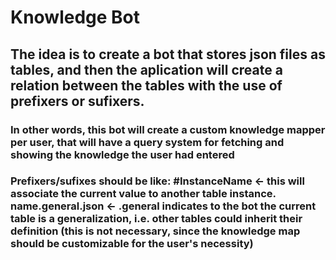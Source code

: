# Knowledge Bot

## The idea is to create a bot that stores json files as tables, and then the aplication will create a relation between the tables with the use of prefixers or sufixers.

### In other words, this bot will create a custom knowledge mapper per user, that will have a query system for fetching and showing the knowledge the user had entered

### Prefixers/sufixes should be like: #InstanceName <- this will associate the current value to another table instance. name.general.json <- .general indicates to the bot the current table is a generalization, i.e. other tables could inherit their definition (this is not necessary, since the knowledge map should be customizable for the user's necessity)
